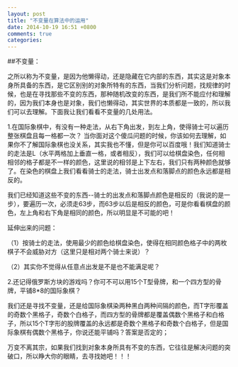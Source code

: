 ```yaml
---
layout: post
title: "不变量在算法中的运用"
date: 2014-10-19 16:51 +0800
comments: true
categories:
---
```


##不变量：

之所以称为不变量，是因为他懒得动，还是隐藏在它内部的东西，其实这是对象本身所具备的东西，是它区别别的对象所特有的东西，当我们分析问题，找规律的时候，也是在寻找那些不变的东西，那种随机改变的东西，是我们所不能应付和理解的，因为我们本身也是对象，我们也懒得动，其实世界的本质都是一致的，所以我们可以去理解。下面我让我们看看不变量的几处用法。

<!-- more -->

1.在国际象棋中，有没有一种走法，从右下角出发，到左上角，使得骑士可以遍历整张棋盘且每一格都一次？ 当你面对这个傻瓜问题的时候，你该如何去理解，如果你不了解国际象棋也没关系，其实我也不懂，但是你可以百度哦！我们知道骑士的走法是L（水平两格加上垂直一格，或者相反），我们可以给棋盘染色，任何相相邻的格子都是不一样的颜色，这里说的相邻是上下左右，我们只有两种颜色就够了。在染色的棋盘上我们看看骑士的走法，骑士出发点和落脚点的颜色永远都是相反的。

我们已经知道这些不变的东西--骑士的出发点和落脚点颜色是相反的（我说的是一步），要遍历一次，必须走63步，而63步以后是相反的颜色，可是你看看棋盘的颜色，左上角和右下角是相同的颜色，所以明显是不可能的吧！

延伸出来的问题：

（1）按骑士的走法，使用最少的颜色给棋盘染色，使得在相同颜色格子中的两枚棋子不会威胁对方（这里只是相对两个骑士来说）？

（2）其实你不觉得从任意点出发是不是也不能满足呢？

2.还记得俄罗斯方块的游戏吗？你可不可以用15个T型骨牌，和一个四方型的骨牌，平铺8*8的国际象棋？

我们还是寻找不变量，还是给国际象棋染两种黑白两种间隔的颜色，而T字形覆盖的奇数个黑格子，奇数个白格子，而四方型的骨牌都是覆盖偶数个黑格子和白格子，所以15个T字形的股牌覆盖的永远都是奇数个黑格子和奇数个白格子，但是国际象棋有偶数个黑格子，你说还能平铺吗？答案是否定的；

万变不离其宗，如果我们找到对象本身所具有不变的东西，它往往是解决问题的突破口，所以睁大你的眼睛，去寻找她吧！！！